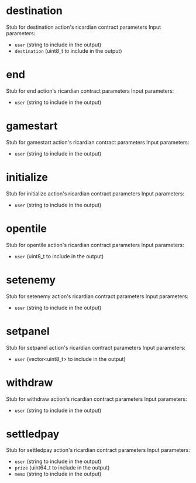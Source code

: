 <h1 class="contract">destination</h1>
Stub for destination action's ricardian contract parameters
Input parameters:

- `user` (string to include in the output)
- `destination` (uint8_t to include in the output)

<h1 class="contract">end</h1>
Stub for end action's ricardian contract parameters
Input parameters:

- `user` (string to include in the output)

<h1 class="contract">gamestart</h1>
Stub for gamestart action's ricardian contract parameters
Input parameters:

- `user` (string to include in the output)

<h1 class="contract">initialize</h1>
Stub for initialize action's ricardian contract parameters
Input parameters:

- `user` (string to include in the output)

<h1 class="contract">opentile</h1>
Stub for opentile action's ricardian contract parameters
Input parameters:

- `user` (uint8_t to include in the output)

<h1 class="contract">setenemy</h1>
Stub for setenemy action's ricardian contract parameters
Input parameters:

- `user` (string to include in the output)

<h1 class="contract">setpanel</h1>
Stub for setpanel action's ricardian contract parameters
Input parameters:

- `user` (vector<uint8_t> to include in the output)

<h1 class="contract">withdraw</h1>
Stub for withdraw action's ricardian contract parameters
Input parameters:

- `user` (string to include in the output)

<h1 class="contract">settledpay</h1>
Stub for settledpay action's ricardian contract parameters
Input parameters:

- `user` (string to include in the output)
- `prize` (uint64_t to include in the output)
- `memo` (string to include in the output)
